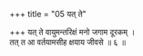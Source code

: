 +++
title = "05 यत् ते"

+++
यत् ते वायुमन्तरिक्षं मनो जगाम दूरकम् ।  
तत् त आ वर्तयामसीह क्षयाय जीवसे ॥ ६ ॥